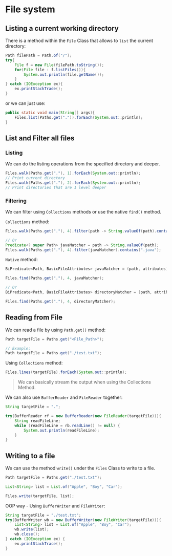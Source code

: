 # File system

## Listing a current working directory

There is a method within the `File` Class that allows to `list` the current directory:

```Java
Path filePath = Path.of("/");
try{
    File f = new File(filePath.toString());
    for(File file : f.listFiles()){
        System.out.println(file.getName());
    }
} catch (IOException ex){
    ex.printStackTrade();
}
```

or we can just use:

```Java
public static void main(String[] args){
    Files.list(Paths.get(".")).forEach(System.out::println);
}
```

## List and Filter all files

### Listing

We can do the listing operations from the specified directory and deeper.

```Java
Files.walk(Paths.get("."), 1).forEach(System.out::println);
// Print current directory
Files.walk(Paths.get("."), 2).forEach(System.out::println);
// Print directories that are 1 level deeper
```

### Filtering

We can filter using `Collections` methods or use the native `find()` method.

`Collections` method:

```Java
Files.walk(Paths.get("."), 4).filter(path -> String.valueOf(path).contains(".java"));

// Or
Predicate<? super Path> javaMatcher = path -> String.valueOf(path);
Files.walk(Paths.get("."), 4).filter(javaMatcher).contains(".java");
```

`Native` method:

```Java
BiPredicate<Path, BasicFileAttributes> javaMatcher = (path, attributes) -> String.valueOf(path).contains(".java");

Files.find(Paths.get("."), 4, javaMatcher);

// Or
BiPredicate<Path, BasicFileAttributes> directoryMatcher = (path, attributes) -> attributes.isDirectory();

Files.find(Paths.get("."), 4, directoryMatcher);
```

## Reading from File

We can read a file by using `Path.get()` method:

```Java
Path targetFile = Paths.get("<File_Path>");

// Example:
Path targetFile = Paths.get("./test.txt");
```

Using `Collections` method:

```Java
Files.lines(targetFile).forEach(System.out::println);
```

> We can basically stream the output when using the Collections Method.

We can also use `BufferReader` and `FileReader` together:

```Java
String targetFile = ".";

try(BufferReader rf = new BufferReader(new FileReader(targetFile))){
    String readFileLine;
    while (readFileLine = rb.readLine() != null) {
        System.out.println(readFileLine);
    }
}
```

## Writing to a file

We can use the method `write()` under the `Files` Class to write to a file.

```Java
Path targetFile = Paths.get("./test.txt");

List<String> list = List.of("Apple", "Boy", "Car");

Files.write(targetFile, list);
```

OOP way - Using `BufferWriter` and `FileWriter`:

```Java
String targetFile = "./test.txt";
try(BufferWriter wb = new BufferWriter(new FileWriter(targetFile))){
    List<String> list = List.of("Apple", "Boy", "Car");
    wb.write(list);
    wb.close();
} catch (IOException ex) {
    ex.printStackTrace();
}
```
